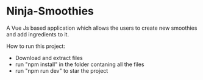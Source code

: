 # Ninja-Smoothies
A Vue Js based application which allows the users to create new smoothies and add ingredients to it.

How to run this project:
+ Download and extract files
+ run "npm install" in the folder contaning all the files
+ run "npm run dev" to star the project 
